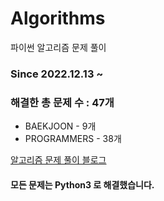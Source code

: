 # Algorithms
파이썬 알고리즘 문제 풀이
### Since 2022.12.13 ~
### 해결한 총 문제 수 : 47개
- BAEKJOON - 9개
- PROGRAMMERS - 38개

[알고리즘 문제 풀이 블로그](https://monzheld.tistory.com/category/%E2%8C%A8%EF%B8%8F%20Algorithms)
#### 모든 문제는 Python3 로 해결했습니다.
